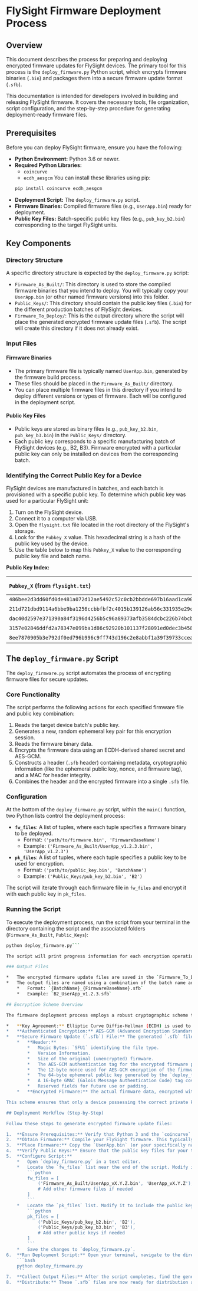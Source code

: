 # FlySight Firmware Deployment Process

## Overview

This document describes the process for preparing and deploying encrypted firmware updates for FlySight devices. The primary tool for this process is the `deploy_firmware.py` Python script, which encrypts firmware binaries (`.bin`) and packages them into a secure firmware update format (`.sfb`).

This documentation is intended for developers involved in building and releasing FlySight firmware. It covers the necessary tools, file organization, script configuration, and the step-by-step procedure for generating deployment-ready firmware files.

## Prerequisites

Before you can deploy FlySight firmware, ensure you have the following:

*   **Python Environment:** Python 3.6 or newer.
*   **Required Python Libraries:**
    *   `coincurve`
    *   `ecdh_aesgcm`
    You can install these libraries using pip:
    ```bash
    pip install coincurve ecdh_aesgcm
    ```
*   **Deployment Script:** The `deploy_firmware.py` script.
*   **Firmware Binaries:** Compiled firmware files (e.g., `UserApp.bin`) ready for deployment.
*   **Public Key Files:** Batch-specific public key files (e.g., `pub_key_b2.bin`) corresponding to the target FlySight units.

## Key Components

### Directory Structure

A specific directory structure is expected by the `deploy_firmware.py` script:

*   `Firmware_As_Built/`: This directory is used to store the compiled firmware binaries that you intend to deploy. You will typically copy your `UserApp.bin` (or other named firmware versions) into this folder.
*   `Public_Keys/`: This directory should contain the public key files (`.bin`) for the different production batches of FlySight devices.
*   `Firmware_To_Deploy/`: This is the output directory where the script will place the generated encrypted firmware update files (`.sfb`). The script will create this directory if it does not already exist.

### Input Files

#### Firmware Binaries

*   The primary firmware file is typically named `UserApp.bin`, generated by the firmware build process.
*   These files should be placed in the `Firmware_As_Built/` directory.
*   You can place multiple firmware files in this directory if you intend to deploy different versions or types of firmware. Each will be configured in the deployment script.

#### Public Key Files

*   Public keys are stored as binary files (e.g., `pub_key_b2.bin`, `pub_key_b3.bin`) in the `Public_Keys/` directory.
*   Each public key corresponds to a specific manufacturing batch of FlySight devices (e.g., B2, B3). Firmware encrypted with a particular public key can only be installed on devices from the corresponding batch.

### Identifying the Correct Public Key for a Device

FlySight devices are manufactured in batches, and each batch is provisioned with a specific public key. To determine which public key was used for a particular FlySight unit:

1.  Turn on the FlySight device.
2.  Connect it to a computer via USB.
3.  Open the `flysight.txt` file located in the root directory of the FlySight's storage.
4.  Look for the `Pubkey_X` value. This hexadecimal string is a hash of the public key used by the device.
5.  Use the table below to map this `Pubkey_X` value to the corresponding public key file and batch name.

**Public Key Index:**

| `Pubkey_X` (from `flysight.txt`)                             | Public Key File      | Batch Name |
| :--------------------------------------------------------- | :------------------- | :--------- |
| `486bee2d3dd60fd0de481a072d12ae5492c52c0cb2bbdde697b16aad1ca903f3` | `pub_key_b2.bin`     | B2         |
| `211d721dbd9114a6bbe9ba1256ccbbfbf2c4015b139126ab56c331935e29c016` | `pub_key_b3.bin`     | B3         |
| `dac40d2597e371390a84f3196d4256b5c96a89373afb3584dcbc226b74bcbc0c` | `pub_key_b4.bin`     | B4         |
| `3157e02846ddfd2a78347e099ba1d86c92920b101137f28091ed0dec3b4589c2`  | `pub_key_b5.bin`     | B5         |
| `8ee7870905b3e792df0ed796b996c9ff743d196c2e8abbf1a39f39733cceac80` | `pub_key_b6.bin`     | B6         |

## The `deploy_firmware.py` Script

The `deploy_firmware.py` script automates the process of encrypting firmware files for secure updates.

### Core Functionality

The script performs the following actions for each specified firmware file and public key combination:
1.  Reads the target device batch's public key.
2.  Generates a new, random ephemeral key pair for this encryption session.
3.  Reads the firmware binary data.
4.  Encrypts the firmware data using an ECDH-derived shared secret and AES-GCM.
5.  Constructs a header (`.sfb` header) containing metadata, cryptographic information (like the ephemeral public key, nonce, and firmware tag), and a MAC for header integrity.
6.  Combines the header and the encrypted firmware into a single `.sfb` file.

### Configuration

At the bottom of the `deploy_firmware.py` script, within the `main()` function, two Python lists control the deployment process:

*   **`fw_files`**: A list of tuples, where each tuple specifies a firmware binary to be deployed.
    *   Format: `('path/to/firmware.bin', 'FirmwareBaseName')`
    *   Example: `('Firmware_As_Built/UserApp_v1.2.3.bin', 'UserApp_v1.2.3')`
*   **`pk_files`**: A list of tuples, where each tuple specifies a public key to be used for encryption.
    *   Format: `('path/to/public_key.bin', 'BatchName')`
    *   Example: `('Public_Keys/pub_key_b2.bin', 'B2')`

The script will iterate through each firmware file in `fw_files` and encrypt it with each public key in `pk_files`.

### Running the Script

To execute the deployment process, run the script from your terminal in the directory containing the script and the associated folders (`Firmware_As_Built`, `Public_Keys`):

```bash
python deploy_firmware.py```

The script will print progress information for each encryption operation to the console.

### Output Files

*   The encrypted firmware update files are saved in the `Firmware_To_Deploy/` directory.
*   The output files are named using a combination of the batch name and the firmware base name, with an `.sfb` extension.
    *   Format: `{BatchName}_{FirmwareBaseName}.sfb`
    *   Example: `B2_UserApp_v1.2.3.sfb`

## Encryption Scheme Overview

The firmware deployment process employs a robust cryptographic scheme to ensure the authenticity and integrity of firmware updates, and to restrict updates to authorized device batches.

*   **Key Agreement:** Elliptic Curve Diffie-Hellman (ECDH) is used to establish a shared secret between the deployment script and the target device batch. The script generates an ephemeral (temporary) ECDH key pair and combines its ephemeral private key with the batch's public key (read from files like `pub_key_b2.bin`) to derive the shared secret. The ephemeral public key is included in the `.sfb` header for the device to use in deriving the same shared secret.
*   **Authenticated Encryption:** AES-GCM (Advanced Encryption Standard in Galois/Counter Mode) is used to encrypt the firmware. AES-GCM provides both confidentiality (encryption) and authenticity/integrity (via a MAC tag). The shared secret from ECDH is used as the AES key.
*   **Secure Firmware Update (`.sfb`) File:** The generated `.sfb` file has a specific structure:
    *   **Header:**
        *   Magic Bytes: `SFU1` identifying the file type.
        *   Version Information.
        *   Size of the original (unencrypted) firmware.
        *   The AES-GCM authentication tag for the encrypted firmware payload.
        *   The 12-byte nonce used for AES-GCM encryption of the firmware.
        *   The 64-byte ephemeral public key generated by the `deploy_firmware.py` script.
        *   A 16-byte GMAC (Galois Message Authentication Code) tag covering the entire header preceding it. This tag ensures the integrity of the header itself and is generated using the same ECDH shared secret and nonce but with the header as "additional authenticated data" (AAD).
        *   Reserved fields for future use or padding.
    *   **Encrypted Firmware:** The actual firmware data, encrypted with AES-GCM.

This scheme ensures that only a device possessing the correct private key (corresponding to the public key used during deployment) can decrypt and verify the firmware update.

## Deployment Workflow (Step-by-Step)

Follow these steps to generate encrypted firmware update files:

1.  **Ensure Prerequisites:** Verify that Python 3 and the `coincurve` and `ecdh_aesgcm` libraries are installed.
2.  **Obtain Firmware:** Compile your FlySight firmware. This typically results in a `UserApp.bin` file.
3.  **Place Firmware:** Copy the `UserApp.bin` (or your specifically named firmware binary) into the `Firmware_As_Built/` directory. For example, you might rename it to `UserApp_vX.Y.Z.bin`.
4.  **Verify Public Keys:** Ensure that the public key files for your target batches (e.g., `pub_key_b2.bin`, `pub_key_b3.bin`) are present in the `Public_Keys/` directory.
5.  **Configure Script:**
    *   Open `deploy_firmware.py` in a text editor.
    *   Locate the `fw_files` list near the end of the script. Modify it to point to the firmware binary you placed in `Firmware_As_Built/` and assign it a descriptive base name.
        ```python
        fw_files = [
            ('Firmware_As_Built/UserApp_vX.Y.Z.bin', 'UserApp_vX.Y.Z'),
            # Add other firmware files if needed
        ]
        ```
    *   Locate the `pk_files` list. Modify it to include the public keys and batch names for all target batches.
        ```python
        pk_files = [
            ('Public_Keys/pub_key_b2.bin', 'B2'),
            ('Public_Keys/pub_key_b3.bin', 'B3'),
            # Add other public keys if needed
        ]
        ```
    *   Save the changes to `deploy_firmware.py`.
6.  **Run Deployment Script:** Open your terminal, navigate to the directory containing `deploy_firmware.py`, and run:
    ```bash
    python deploy_firmware.py
    ```
7.  **Collect Output Files:** After the script completes, find the generated `.sfb` files in the `Firmware_To_Deploy/` directory. For the example configuration above, you would find files like `B2_UserApp_vX.Y.Z.sfb` and `B3_UserApp_vX.Y.Z.sfb`.
8.  **Distribute:** These `.sfb` files are now ready for distribution and use in the FlySight firmware update process for the corresponding device batches.